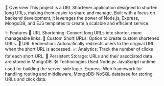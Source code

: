 🚀 Overview
This project is a URL Shortener application designed to shorten long URLs, making them easier to share and manage. Built with a focus on backend development, it leverages the power of Node.js, Express, MongoDB, and EJS templates to create a scalable and efficient service.

✨ Features
📝 URL Shortening: Convert long URLs into shorter, more manageable links.
🔧 Custom Short URLs: Option to create custom shortened URLs.
🔄 URL Redirection: Automatically redirects users to the original URL when the short URL is accessed.
📈 Analytics: Track the number of clicks for each short URL.
💾 Persistent Storage: URLs and their associated data are stored in MongoDB.
🛠️ Technologies Used
Node.js: JavaScript runtime used for building the server-side logic.
Express: Web framework for handling routing and middleware.
MongoDB: NoSQL database for storing URLs and click data.
